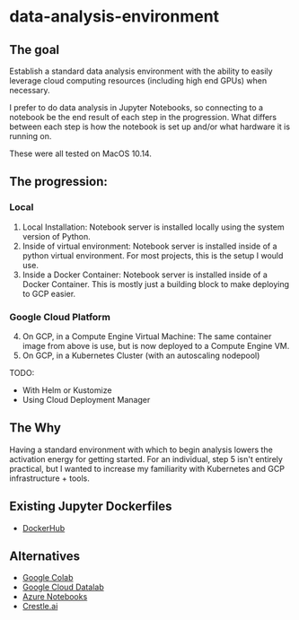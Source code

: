# data-analysis-environment

## The goal

Establish a standard data analysis environment with the ability to easily leverage cloud computing resources (including high end GPUs) when necessary.

I prefer to do data analysis in Jupyter Notebooks, so connecting to a notebook be the end result of each step in the progression. What differs between each step is how the notebook is set up and/or what hardware it is running on.

These were all tested on MacOS 10.14.

## The progression:

### Local

 1. Local Installation: Notebook server is installed locally using the system version of Python.
 2. Inside of virtual environment: Notebook server is installed inside of a python virtual environment. For most projects, this is the setup I would use.
 3. Inside a Docker Container: Notebook server is installed inside of a Docker Container. This is mostly just a building block to make deploying to GCP easier.

### Google Cloud Platform

 4. On GCP, in a Compute Engine Virtual Machine: The same container image from above is use, but is now deployed to a Compute Engine VM.
 5. On GCP, in a Kubernetes Cluster (with an autoscaling nodepool)

 TODO:
 - With Helm or Kustomize
 - Using Cloud Deployment Manager

## The Why

Having a standard environment with which to begin analysis lowers the activation energy for getting started. For an individual, step 5 isn't entirely practical, but I wanted to increase my familiarity with Kubernetes and GCP infrastructure + tools.

## Existing Jupyter Dockerfiles
 - [DockerHub](https://hub.docker.com/u/jupyter)

## Alternatives
 - [Google Colab](https://colab.research.google.com)
 - [Google Cloud Datalab](https://cloud.google.com/datalab/)
 - [Azure Notebooks](https://notebooks.azure.com/)
 - [Crestle.ai](https://www.crestle.ai/)

